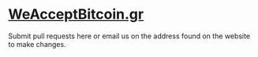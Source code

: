 # [WeAcceptBitcoin.gr](https://WeAcceptBitcoin.gr/)

Submit pull requests here or email us on the address found on the website to make changes.
